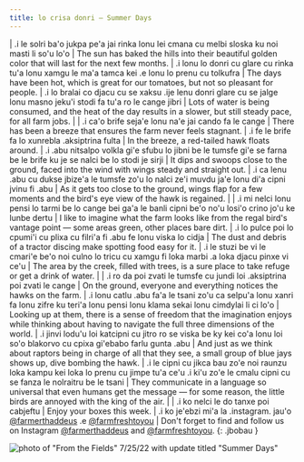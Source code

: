 ```yaml
---
title: lo crisa donri — Summer Days
---
```


| .i le solri ba'o jukpa pe'a jai rinka lonu lei cmana cu melbi sloska ku noi masti li so'u lo'o | The sun has baked the hills into their beautiful golden color that will last for the next few months.
| .i lonu lo donri cu glare cu rinka tu'a lonu xamgu le ma'a tamca kei .e lonu lo prenu cu tolkufra | The days have been hot, which is great for our tomatoes, but not so pleasant for people.
| .i lo bralai co djacu cu se xaksu .ije lenu donri glare cu se jalge lonu masno jeku'i stodi fa tu'a ro le cange jibri | Lots of water is being consumed, and the heat of the day results in a slower, but still steady pace, for all farm jobs.
|
| .i ca'o brife seja'e lonu na'e jai cando fa le cange | There has been a breeze that ensures the farm never feels stagnant.
| .i fe le brife fa lo xunrebla .aksiptrina fulta | In the breeze, a red-tailed hawk floats around.
| .i .abu nitsalpo volkla gi'e sfubu lo jibni be le tumsfe gi'e se farna be le brife ku je se nalci be lo stodi je sirji | It dips and swoops close to the ground, faced into the wind with wings steady and straight out.
| .i ca lenu .abu cu dukse jbize'a le tumsfe zo'u lo nalci ze'i muvdu ja'e lonu di'a cipni jvinu fi .abu | As it gets too close to the ground, wings flap for a few moments and the bird's eye view of the hawk is regained.
|
| .i mi nelci lonu pensi lo tarmi be lo cange bei ga'a le banli cipni be'o no'u losi'o crino jo'u ke lunbe dertu | I like to imagine what the farm looks like from the regal bird's vantage point — some areas green, other places bare dirt.
| .i lo pulce poi lo cpumi'i cu plixa cu filri'a fi .abu fe lonu viska lo cidja | The dust and debris of a tractor discing make spotting food easy for it.
| .i le stuzi be vi le cmari'e be'o noi culno lo tricu cu xamgu fi loka marbi .a loka djacu pinxe vi ce'u | The area by the creek, filled with trees, is a sure place to take refuge or get a drink of water.
|
| .i ro da poi zvati le tumsfe cu jundi loi .aksiptrina poi zvati le cange | On the ground, everyone and everything notices the hawks on the farm.
| .i lonu catlu .abu fa'a le tsani zo'u ca selpu'a lonu xanri fa lonu zifre ku teri'a lonu pensi lonu klama sekai lonu cimdylai li ci lo'o | Looking up at them, there is a sense of freedom that the imagination enjoys while thinking about having to navigate the full three dimensions of the world.
| .i jinvi lodu'u loi katcipni cu jitro ro se viska be ky kei co'a lonu loi so'o blakorvo cu cpixa gi'ebabo farlu gunta .abu | And just as we think about raptors being in charge of all that they see, a small group of blue jays shows up, dive bombing the hawk.
| .i le cipni cu jikca bau zo'e noi raunzu loka kampu kei loka lo prenu cu jimpe tu'a ce'u .i ki'u zo'e le cmalu cipni cu se fanza le nolraitru be le tsani | They communicate in a language so universal that even humans get the message — for some reason, the little birds are annoyed with the king of the air.
|
| .i ko nelci le do tanxe poi cabjeftu | Enjoy your boxes this week.
| .i ko je'ebzi mi'a la .instagram. jau'o [@farmerthaddeus] .e [@farmfreshtoyou] | Don't forget to find and follow us on Instagram [@farmerthaddeus] and [@farmfreshtoyou].
{: .jbobau }

![photo of "From the Fields" 7/25/22 with update titled "Summer Days"](https://i.imgur.com/4V304JP.jpg)

[@farmerthaddeus]: https://instagram.com/farmerthaddeus
[@farmfreshtoyou]: https://instagram.com/farmfreshtoyou
